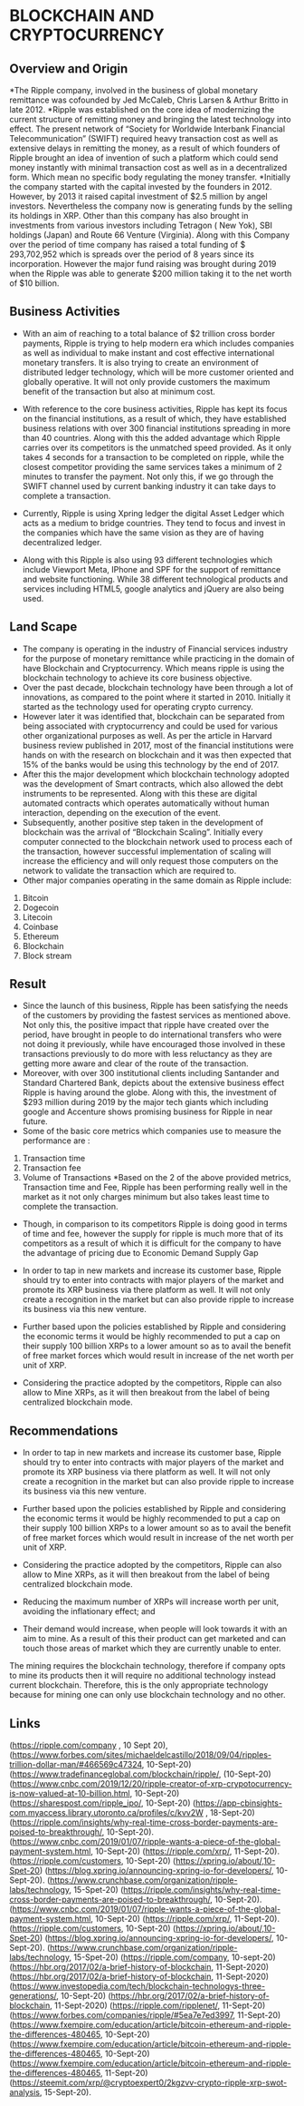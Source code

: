 #  BLOCKCHAIN AND CRYPTOCURRENCY

## Overview and Origin
*The Ripple company, involved in the business of global monetary remittance was  cofounded by Jed McCaleb, Chris Larsen & Arthur Britto in late 2012. 
*Ripple was established on the core idea of modernizing the current structure of remitting money and bringing the latest technology into effect.  The present network of “Society for Worldwide Interbank Financial Telecommunication” (SWIFT) required heavy transaction cost as well as extensive delays in remitting the money, as a result of which founders of Ripple brought an idea of invention of such a platform which could send money instantly with minimal transaction cost as well as in a decentralized form. Which mean no specific body regulating the money transfer.
*Initially the company started with the capital invested by the founders in 2012. However, by 2013 it raised capital investment of $2.5 million by angel investors. Nevertheless the company now is generating funds by the selling its holdings in XRP. Other than this company has also brought in investments from various investors including Tetragon ( New Yok), SBI holdings (Japan) and Route 66 Venture (Virginia). Along with this Company over the period of time company has raised a total funding of $ 293,702,952 which is spreads over the period of 8 years since its incorporation. However the major fund raising was brought during 2019 when the Ripple was able to generate $200 million taking it to the net worth of $10 billion.


## Business Activities
* With an aim of reaching to a total balance of $2 trillion cross border payments, Ripple is trying to help modern era which includes companies as well as individual to make instant and cost effective international monetary transfers. It is also trying to create an environment of distributed ledger technology, which will be more customer oriented and globally operative. It will not only provide customers the maximum benefit of the transaction but also at minimum cost.
* With reference to the core business activities, Ripple has kept its focus on the financial institutions, as a result of which, they have established business relations with over 300 financial institutions spreading in more than 40 countries. Along with this the added advantage which Ripple carries over its competitors is the unmatched speed provided. As it only takes 4 seconds for a transaction to be completed on ripple, while the closest competitor providing the same services takes a minimum of 2 minutes to transfer the payment. Not only this, if we go through the SWIFT channel used by current banking industry it can take days to complete a transaction.
 
* Currently, Ripple is using Xpring ledger the digital Asset Ledger which acts as a medium to bridge countries. They tend to focus and invest in the companies which have the same vision as they are of having decentralized ledger. 
* Along with this Ripple is also using 93 different technologies which include Viewport Meta, IPhone and SPF for the support of remittance and website functioning. While 38 different technological products and services including HTML5, google analytics and jQuery are also being used.


## Land Scape
* The company is operating in the industry of Financial services industry for the purpose of monetary remittance while practicing in the domain of have Blockchain and Cryptocurrency. Which means ripple is using the blockchain technology to achieve its core business objective.
* Over the past decade, blockchain technology have been through a lot of innovations, as compared to the point where it started in 2010. Initially it started as the technology used for operating crypto currency.
* However later it was identified that, blockchain can be separated from being associated with cryptocurrency and could be used for various other organizational purposes as well. As per the article in Harvard business review published in 2017, most of the financial institutions were hands on with the research on blockchain and it was then expected that 15% of the banks would be using this technology by the end of 2017.
* After this the major development which blockchain technology adopted was the development of Smart contracts, which also allowed the debt instruments to be represented. Along with this these are digital automated contracts which operates automatically without human interaction, depending on the execution of the event. 
* Subsequently, another positive step taken in the development of blockchain was the arrival of “Blockchain Scaling”. Initially every computer connected to the blockchain network used to process each of the transaction, however successful implementation of scaling will increase the efficiency and will only request those computers on the network to validate the transaction which are required to. 
* Other major companies operating in the same domain as Ripple include: 
1.	Bitcoin
2.	Dogecoin
3.	Litecoin
4.	Coinbase
5.	Ethereum
6.	Blockchain
7.	Block stream


## Result
* Since the launch of this business, Ripple has been satisfying the needs of the customers by providing the fastest services as mentioned above. Not only this, the positive impact that ripple have created over the period, have brought in people to do international transfers who were not doing it previously, while have encouraged those involved in these transactions previously to do more with less reluctancy as they are getting more aware and clear of the route of the transaction.
* Moreover, with over 300 institutional clients including Santander and Standard Chartered Bank, depicts about the extensive business effect Ripple is having around the globe. Along with this, the investment of $293 million during 2019 by the major tech giants which including google and Accenture shows promising business for Ripple in near future.
* Some of the basic core metrics which companies use to measure the performance are :
1.	Transaction time 
2.	Transaction fee
3.	Volume of Transactions
*Based on the 2 of the above provided metrics, Transaction time and Fee, Ripple has been performing really well in the market as it not only charges minimum but also takes least time to complete the transaction.

* Though, in comparison to its competitors Ripple is doing good in terms of time and fee, however the supply for ripple is much more that of its competitors as a result of which it is difficult for the company to have the advantage of pricing due to Economic Demand Supply Gap
* In order to tap in new markets and increase its customer base, Ripple should try to enter into contracts with major players of the market and promote its XRP business via there platform as well. It will not only create a recognition in the market but can also provide ripple to increase its business via this new venture.

* Further based upon the policies established by Ripple and considering the economic terms it would be highly recommended to put a cap on their supply 100 billion XRPs to a lower amount so as to avail the benefit of free market forces which would result in increase of the net worth per unit of XRP.

* Considering the practice adopted by the competitors, Ripple can also allow to Mine XRPs, as it will then breakout from the label of being centralized blockchain mode.


## Recommendations
* In order to tap in new markets and increase its customer base, Ripple should try to enter into contracts with major players of the market and promote its XRP business via there platform as well. It will not only create a recognition in the market but can also provide ripple to increase its business via this new venture.

* Further based upon the policies established by Ripple and considering the economic terms it would be highly recommended to put a cap on their supply 100 billion XRPs to a lower amount so as to avail the benefit of free market forces which would result in increase of the net worth per unit of XRP.

* Considering the practice adopted by the competitors, Ripple can also allow to Mine XRPs, as it will then breakout from the label of being centralized blockchain mode.

* Reducing the maximum number of XRPs will increase worth per unit, avoiding the inflationary effect; and
* Their demand would increase, when people will look towards it with an aim to mine. As a result of this their product can get marketed and can touch those areas of market which they are currently unable to enter.

The mining requires the blockchain technology, therefore if company opts to mine its products then it will require no additional technology instead current blockchain. Therefore, this is the only appropriate technology because for mining one can only use blockchain technology and no other.


## Links
(https://ripple.com/company , 10 Sept 20),
(https://www.forbes.com/sites/michaeldelcastillo/2018/09/04/ripples-trillion-dollar-man/#466569c47324, 10-Sept-20)
(https://www.tradefinanceglobal.com/blockchain/ripple/, (10-Sept-20)
(https://www.cnbc.com/2019/12/20/ripple-creator-of-xrp-crypotocurrency-is-now-valued-at-10-billion.html, 10-Sept-20)
(https://sharespost.com/ripple_ipo/, 10-Sept-20)
(https://app-cbinsights-com.myaccess.library.utoronto.ca/profiles/c/kvv2W , 18-Sept-20)
(https://ripple.com/insights/why-real-time-cross-border-payments-are-poised-to-breakthrough/, 10-Sept-20).
(https://www.cnbc.com/2019/01/07/ripple-wants-a-piece-of-the-global-payment-system.html, 10-Sept-20)
(https://ripple.com/xrp/, 11-Sept-20).
(https://ripple.com/customers, 10-Sept-20)
(https://xpring.io/about/,10-Spet-20) (https://blog.xpring.io/announcing-xpring-io-for-developers/, 10-Sept-20).
(https://www.crunchbase.com/organization/ripple-labs/technology, 15-Spet-20)
(https://ripple.com/insights/why-real-time-cross-border-payments-are-poised-to-breakthrough/, 10-Sept-20).
(https://www.cnbc.com/2019/01/07/ripple-wants-a-piece-of-the-global-payment-system.html, 10-Sept-20)
(https://ripple.com/xrp/, 11-Sept-20).
(https://ripple.com/customers, 10-Sept-20)
(https://xpring.io/about/,10-Spet-20) (https://blog.xpring.io/announcing-xpring-io-for-developers/, 10-Sept-20).
(https://www.crunchbase.com/organization/ripple-labs/technology, 15-Spet-20)
(https://ripple.com/company, 10-sept-20)
(https://hbr.org/2017/02/a-brief-history-of-blockchain, 11-Sept-2020)
(https://hbr.org/2017/02/a-brief-history-of-blockchain, 11-Sept-2020)
(https://www.investopedia.com/tech/blockchain-technologys-three-generations/, 10-Sept-20) (https://hbr.org/2017/02/a-brief-history-of-blockchain, 11-Sept-2020)
(https://ripple.com/ripplenet/, 11-Sept-20)
(https://www.forbes.com/companies/ripple/#5ea7e7ed3997, 11-Sept-20)
(https://www.fxempire.com/education/article/bitcoin-ethereum-and-ripple-the-differences-480465, 10-Sept-20)
(https://www.fxempire.com/education/article/bitcoin-ethereum-and-ripple-the-differences-480465, 10-Sept-20)
(https://www.fxempire.com/education/article/bitcoin-ethereum-and-ripple-the-differences-480465, 11-Sept-20)
(https://steemit.com/xrp/@cryptoexpert0/2kgzvv-crypto-ripple-xrp-swot-analysis, 15-Sept-20).

